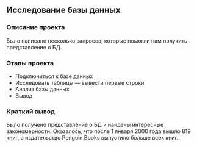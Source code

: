 ## Исследование базы данных
### Описание проекта
Было написано несколько запросов, которые помогли нам получить представление о БД.
### Этапы проекта
- Подключиться к базе данных
- Исследовать таблицы — вывести первые строки
- Анализ базы данных
- Вывод
### Краткий вывод
Было получено представление о БД и найдены интересные закономерности. Оказалось, что после 1 января 2000 года вышло 819 книг, а издательство Penguin Books выпустило больше всех книг.
